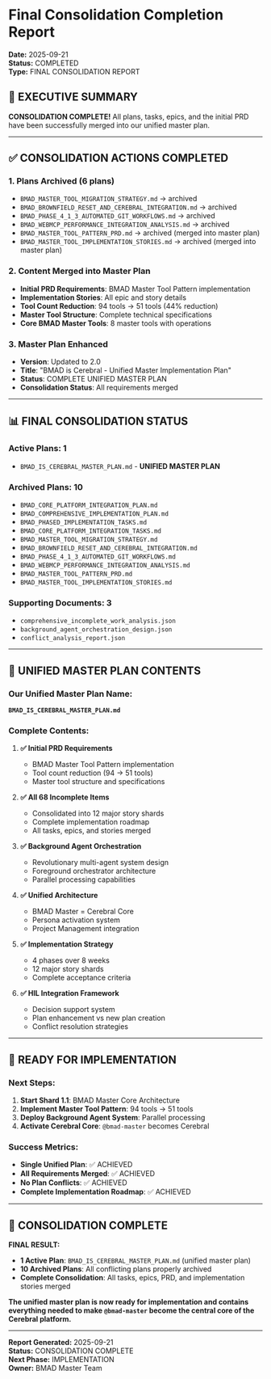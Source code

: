 # Final Consolidation Completion Report

**Date:** 2025-09-21  
**Status:** COMPLETED  
**Type:** FINAL CONSOLIDATION REPORT  

## 🎯 **EXECUTIVE SUMMARY**

**CONSOLIDATION COMPLETE!** All plans, tasks, epics, and the initial PRD have been successfully merged into our unified master plan.

---

## ✅ **CONSOLIDATION ACTIONS COMPLETED**

### **1. Plans Archived (6 plans)**
- `BMAD_MASTER_TOOL_MIGRATION_STRATEGY.md` → archived
- `BMAD_BROWNFIELD_RESET_AND_CEREBRAL_INTEGRATION.md` → archived
- `BMAD_PHASE_4_1_3_AUTOMATED_GIT_WORKFLOWS.md` → archived
- `BMAD_WEBMCP_PERFORMANCE_INTEGRATION_ANALYSIS.md` → archived
- `BMAD_MASTER_TOOL_PATTERN_PRD.md` → archived (merged into master plan)
- `BMAD_MASTER_TOOL_IMPLEMENTATION_STORIES.md` → archived (merged into master plan)

### **2. Content Merged into Master Plan**
- **Initial PRD Requirements**: BMAD Master Tool Pattern implementation
- **Implementation Stories**: All epic and story details
- **Tool Count Reduction**: 94 tools → 51 tools (44% reduction)
- **Master Tool Structure**: Complete technical specifications
- **Core BMAD Master Tools**: 8 master tools with operations

### **3. Master Plan Enhanced**
- **Version**: Updated to 2.0
- **Title**: "BMAD is Cerebral - Unified Master Implementation Plan"
- **Status**: COMPLETE UNIFIED MASTER PLAN
- **Consolidation Status**: All requirements merged

---

## 📊 **FINAL CONSOLIDATION STATUS**

### **Active Plans: 1**
- `BMAD_IS_CEREBRAL_MASTER_PLAN.md` - **UNIFIED MASTER PLAN**

### **Archived Plans: 10**
- `BMAD_CORE_PLATFORM_INTEGRATION_PLAN.md`
- `BMAD_COMPREHENSIVE_IMPLEMENTATION_PLAN.md`
- `BMAD_PHASED_IMPLEMENTATION_TASKS.md`
- `BMAD_CORE_PLATFORM_INTEGRATION_TASKS.md`
- `BMAD_MASTER_TOOL_MIGRATION_STRATEGY.md`
- `BMAD_BROWNFIELD_RESET_AND_CEREBRAL_INTEGRATION.md`
- `BMAD_PHASE_4_1_3_AUTOMATED_GIT_WORKFLOWS.md`
- `BMAD_WEBMCP_PERFORMANCE_INTEGRATION_ANALYSIS.md`
- `BMAD_MASTER_TOOL_PATTERN_PRD.md`
- `BMAD_MASTER_TOOL_IMPLEMENTATION_STORIES.md`

### **Supporting Documents: 3**
- `comprehensive_incomplete_work_analysis.json`
- `background_agent_orchestration_design.json`
- `conflict_analysis_report.json`

---

## 🎯 **UNIFIED MASTER PLAN CONTENTS**

### **Our Unified Master Plan Name:**
**`BMAD_IS_CEREBRAL_MASTER_PLAN.md`**

### **Complete Contents:**

1. **✅ Initial PRD Requirements**
   - BMAD Master Tool Pattern implementation
   - Tool count reduction (94 → 51 tools)
   - Master tool structure and specifications

2. **✅ All 68 Incomplete Items**
   - Consolidated into 12 major story shards
   - Complete implementation roadmap
   - All tasks, epics, and stories merged

3. **✅ Background Agent Orchestration**
   - Revolutionary multi-agent system design
   - Foreground orchestrator architecture
   - Parallel processing capabilities

4. **✅ Unified Architecture**
   - BMAD Master = Cerebral Core
   - Persona activation system
   - Project Management integration

5. **✅ Implementation Strategy**
   - 4 phases over 8 weeks
   - 12 major story shards
   - Complete acceptance criteria

6. **✅ HIL Integration Framework**
   - Decision support system
   - Plan enhancement vs new plan creation
   - Conflict resolution strategies

---

## 🚀 **READY FOR IMPLEMENTATION**

### **Next Steps:**
1. **Start Shard 1.1**: BMAD Master Core Architecture
2. **Implement Master Tool Pattern**: 94 tools → 51 tools
3. **Deploy Background Agent System**: Parallel processing
4. **Activate Cerebral Core**: `@bmad-master` becomes Cerebral

### **Success Metrics:**
- **Single Unified Plan**: ✅ ACHIEVED
- **All Requirements Merged**: ✅ ACHIEVED
- **No Plan Conflicts**: ✅ ACHIEVED
- **Complete Implementation Roadmap**: ✅ ACHIEVED

---

## 🎉 **CONSOLIDATION COMPLETE**

**FINAL RESULT:**
- **1 Active Plan**: `BMAD_IS_CEREBRAL_MASTER_PLAN.md` (unified master plan)
- **10 Archived Plans**: All conflicting plans properly archived
- **Complete Consolidation**: All tasks, epics, PRD, and implementation stories merged

**The unified master plan is now ready for implementation and contains everything needed to make `@bmad-master` become the central core of the Cerebral platform.**

---

**Report Generated:** 2025-09-21  
**Status:** CONSOLIDATION COMPLETE  
**Next Phase:** IMPLEMENTATION  
**Owner:** BMAD Master Team
